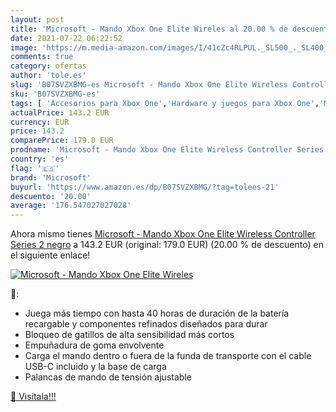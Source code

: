 ```yaml
---
layout: post
title: 'Microsoft - Mando Xbox One Elite Wireles al 20.00 % de descuento'
date: 2021-07-22 06:22:52
image: 'https://m.media-amazon.com/images/I/41cZc4RLPUL._SL500_._SL400_.jpg'
comments: true
category: ofertas
author: 'tole.es'
slug: 'B07SVZXBMG-es Microsoft - Mando Xbox One Elite Wireless Controller...'
sku: 'B07SVZXBMG-es'
tags: [ 'Accesorios para Xbox One','Hardware y juegos para Xbox One','Mandos para Xbox One','Mandos y controles para Xbox One','Videojuegos','microsoft','xbox', ]
actualPrice: 143.2 EUR
currency: EUR
price: 143.2
comparePrice: 179.0 EUR
prodname: 'Microsoft - Mando Xbox One Elite Wireless Controller Series 2  negro'
country: 'es'
flag: '🇪🇸'
brand: 'Microsoft'
buyurl: 'https://www.amazon.es/dp/B07SVZXBMG/?tag=tolees-21'
descuento: '20.00'
average: '176.547027027028'
---
```


Ahora mismo tienes [Microsoft - Mando Xbox One Elite Wireless Controller Series 2  negro](https://www.amazon.es/dp/B07SVZXBMG/?tag=tolees-21) a 143.2 EUR (original: 179.0 EUR) (20.00 %  de descuento) en el siguiente enlace!

[![Microsoft - Mando Xbox One Elite Wireles](https://m.media-amazon.com/images/I/41cZc4RLPUL._SL500_._SL400_.jpg)](https://www.amazon.es/dp/B07SVZXBMG/?tag=tolees-21)

🔎:

- Juega más tiempo con hasta 40 horas de duración de la batería recargable y componentes refinados diseñados para durar
- Bloqueo de gatillos de alta sensibilidad más cortos
- Empuñadura de goma envolvente
- Carga el mando dentro o fuera de la funda de transporte con el cable USB-C incluido y la base de carga
- Palancas de mando de tensión ajustable

[🛒 Visítala!!!](https://www.amazon.es/dp/B07SVZXBMG/?tag=tolees-21)
